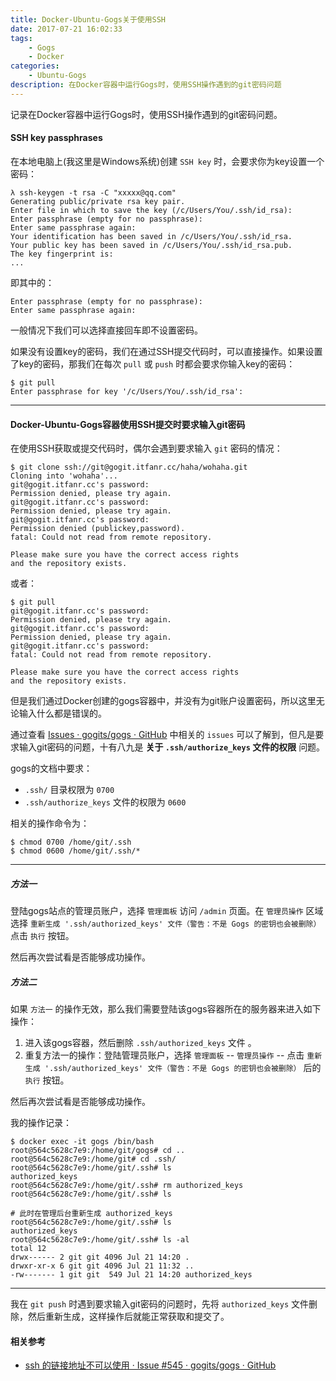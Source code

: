 ```yaml
---
title: Docker-Ubuntu-Gogs关于使用SSH
date: 2017-07-21 16:02:33
tags:
    - Gogs
    - Docker
categories: 
    - Ubuntu-Gogs
description: 在Docker容器中运行Gogs时，使用SSH操作遇到的git密码问题
---
```

记录在Docker容器中运行Gogs时，使用SSH操作遇到的git密码问题。

#### SSH key passphrases

在本地电脑上(我这里是Windows系统)创建 `SSH key` 时，会要求你为key设置一个密码：

```
λ ssh-keygen -t rsa -C "xxxxx@qq.com"
Generating public/private rsa key pair.
Enter file in which to save the key (/c/Users/You/.ssh/id_rsa):
Enter passphrase (empty for no passphrase):
Enter same passphrase again:
Your identification has been saved in /c/Users/You/.ssh/id_rsa.
Your public key has been saved in /c/Users/You/.ssh/id_rsa.pub.
The key fingerprint is:
...
```

即其中的：

```
Enter passphrase (empty for no passphrase):
Enter same passphrase again:
```

一般情况下我们可以选择直接回车即不设置密码。

如果没有设置key的密码，我们在通过SSH提交代码时，可以直接操作。如果设置了key的密码，那我们在每次 `pull` 或 `push` 时都会要求你输入key的密码：

```
$ git pull
Enter passphrase for key '/c/Users/You/.ssh/id_rsa':

```

***

#### Docker-Ubuntu-Gogs容器使用SSH提交时要求输入git密码

在使用SSH获取或提交代码时，偶尔会遇到要求输入 `git` 密码的情况：

```
$ git clone ssh://git@gogit.itfanr.cc/haha/wohaha.git
Cloning into 'wohaha'...
git@gogit.itfanr.cc's password:
Permission denied, please try again.
git@gogit.itfanr.cc's password:
Permission denied, please try again.
git@gogit.itfanr.cc's password:
Permission denied (publickey,password).
fatal: Could not read from remote repository.

Please make sure you have the correct access rights
and the repository exists.
```

或者：

```
$ git pull
git@gogit.itfanr.cc's password:
Permission denied, please try again.
git@gogit.itfanr.cc's password:
Permission denied, please try again.
git@gogit.itfanr.cc's password:
fatal: Could not read from remote repository.

Please make sure you have the correct access rights
and the repository exists.

```

但是我们通过Docker创建的gogs容器中，并没有为git账户设置密码，所以这里无论输入什么都是错误的。

通过查看 [Issues · gogits/gogs · GitHub](https://github.com/gogits/gogs/issues) 中相关的 `issues` 可以了解到，但凡是要求输入git密码的问题，十有八九是 **关于 `.ssh/authorize_keys` 文件的权限** 问题。

gogs的文档中要求：

* `.ssh/` 目录权限为 `0700`
* `.ssh/authorize_keys` 文件的权限为 `0600`

相关的操作命令为：

```
$ chmod 0700 /home/git/.ssh
$ chmod 0600 /home/git/.ssh/*
```

***

##### 方法一

登陆gogs站点的管理员账户，选择 `管理面板` 访问 `/admin` 页面。在 `管理员操作` 区域选择 `重新生成 '.ssh/authorized_keys' 文件（警告：不是 Gogs 的密钥也会被删除）` 点击 `执行` 按钮。

然后再次尝试看是否能够成功操作。

##### 方法二

如果 `方法一` 的操作无效，那么我们需要登陆该gogs容器所在的服务器来进入如下操作：

1. 进入该gogs容器，然后删除 `.ssh/authorized_keys` 文件 。
2. 重复方法一的操作：登陆管理员账户，选择 `管理面板` -- `管理员操作` -- 点击 `重新生成 '.ssh/authorized_keys' 文件（警告：不是 Gogs 的密钥也会被删除）` 后的 `执行` 按钮。

然后再次尝试看是否能够成功操作。

我的操作记录：

```
$ docker exec -it gogs /bin/bash
root@564c5628c7e9:/home/git/gogs# cd ..
root@564c5628c7e9:/home/git# cd .ssh/
root@564c5628c7e9:/home/git/.ssh# ls
authorized_keys
root@564c5628c7e9:/home/git/.ssh# rm authorized_keys 
root@564c5628c7e9:/home/git/.ssh# ls

# 此时在管理后台重新生成 authorized_keys
root@564c5628c7e9:/home/git/.ssh# ls
authorized_keys
root@564c5628c7e9:/home/git/.ssh# ls -al
total 12
drwx------ 2 git git 4096 Jul 21 14:20 .
drwxr-xr-x 6 git git 4096 Jul 21 11:32 ..
-rw------- 1 git git  549 Jul 21 14:20 authorized_keys
```

***

我在 `git push` 时遇到要求输入git密码的问题时，先将 `authorized_keys` 文件删除，然后重新生成，这样操作后就能正常获取和提交了。


#### 相关参考

* [ssh 的链接地址不可以使用 · Issue #545 · gogits/gogs · GitHub](https://github.com/gogits/gogs/issues/545)
